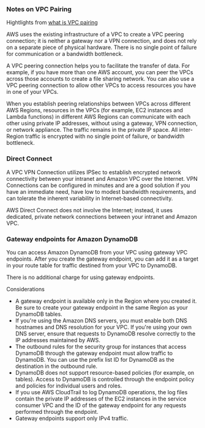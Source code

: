


### Notes on VPC Pairing


Hightlights from [what is VPC pairing](https://docs.aws.amazon.com/vpc/latest/peering/what-is-vpc-peering.html)

AWS uses the existing infrastructure of a VPC to create a VPC peering connection; it is neither a gateway nor a VPN connection, and does not rely on a separate piece of physical hardware. There is no single point of failure for communication or a bandwidth bottleneck.

A VPC peering connection helps you to facilitate the transfer of data. For example, if you have more than one AWS account, you can peer the VPCs across those accounts to create a file sharing network. You can also use a VPC peering connection to allow other VPCs to access resources you have in one of your VPCs.

When you establish peering relationships between VPCs across different AWS Regions, resources in the VPCs (for example, EC2 instances and Lambda functions) in different AWS Regions can communicate with each other using private IP addresses, without using a gateway, VPN connection, or network appliance. The traffic remains in the private IP space. All inter-Region traffic is encrypted with no single point of failure, or bandwidth bottleneck.

### Direct Connect

A VPC VPN Connection utilizes IPSec to establish encrypted network connectivity between your intranet and Amazon VPC over the Internet. VPN Connections can be configured in minutes and are a good solution if you have an immediate need, have low to modest bandwidth requirements, and can tolerate the inherent variability in Internet-based connectivity. 

AWS Direct Connect does not involve the Internet; instead, it uses dedicated, private network connections between your intranet and Amazon VPC.


### Gateway endpoints for Amazon DynamoDB
 
You can access Amazon DynamoDB from your VPC using gateway VPC endpoints. After you create the gateway endpoint, you can add it as a target in your route table for traffic destined from your VPC to DynamoDB.

There is no additional charge for using gateway endpoints.

Considerations
* A gateway endpoint is available only in the Region where you created it. Be sure to create your gateway endpoint in the same Region as your DynamoDB tables.
* If you're using the Amazon DNS servers, you must enable both DNS hostnames and DNS resolution for your VPC. If you're using your own DNS server, ensure that requests to DynamoDB resolve correctly to the IP addresses maintained by AWS.
* The outbound rules for the security group for instances that access DynamoDB through the gateway endpoint must allow traffic to DynamoDB. You can use the prefix list ID for DynamoDB as the destination in the outbound rule.
* DynamoDB does not support resource-based policies (for example, on tables). Access to DynamoDB is controlled through the endpoint policy and policies for individual users and roles.
* If you use AWS CloudTrail to log DynamoDB operations, the log files contain the private IP addresses of the EC2 instances in the service consumer VPC and the ID of the gateway endpoint for any requests performed through the endpoint.
* Gateway endpoints support only IPv4 traffic.




